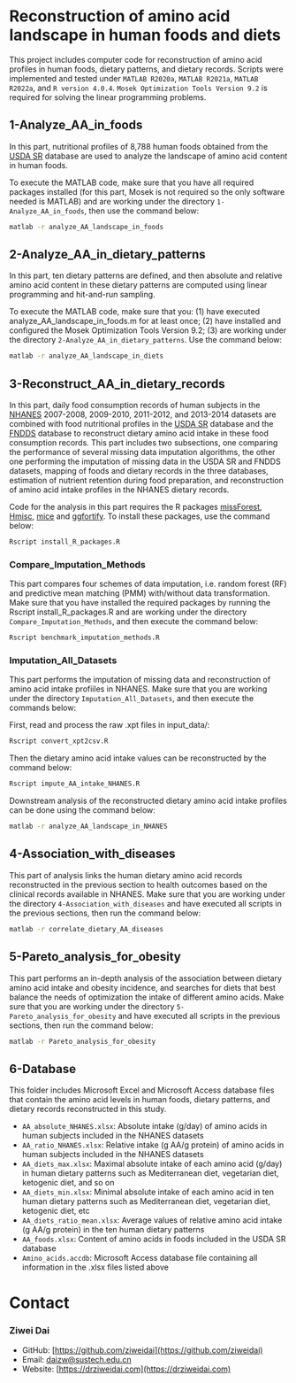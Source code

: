 # Reconstruction of amino acid landscape in human foods and diets
This project includes computer code for reconstruction of amino acid profiles in human foods, dietary patterns, and dietary records. Scripts were implemented and tested under `MATLAB R2020a`, `MATLAB R2021a`, `MATLAB R2022a`, and `R version 4.0.4`. `Mosek Optimization Tools Version 9.2` is required for solving the linear programming problems.

## 1-Analyze_AA_in_foods
In this part, nutritional profiles of 8,788 human foods obtained from the [USDA SR](https://fdc.nal.usda.gov/download-datasets.html) database are used to analyze the landscape of amino acid content in human foods. 

To execute the MATLAB code, make sure that you have all required packages installed (for this part, Mosek is not required so the only software needed is MATLAB) and are working under the directory `1-Analyze_AA_in_foods`, then use the command below:

``` bash
matlab -r analyze_AA_landscape_in_foods
```

## 2-Analyze_AA_in_dietary_patterns
In this part, ten dietary patterns are defined, and then absolute and relative amino acid content in these dietary patterns are computed using linear programming and hit-and-run sampling.

To execute the MATLAB code, make sure that you: (1) have executed analyze_AA_landscape_in_foods.m for at least once; (2) have installed and configured the Mosek Optimization Tools Version 9.2; (3) are working under the directory `2-Analyze_AA_in_dietary_patterns`. Use the command below:

``` bash
matlab -r analyze_AA_landscape_in_diets
```

## 3-Reconstruct_AA_in_dietary_records
In this part, daily food consumption records of human subjects in the [NHANES](https://www.cdc.gov/nchs/nhanes/index.htm) 2007-2008, 2009-2010, 2011-2012, and 2013-2014 datasets are combined with food nutritional profiles in the [USDA SR](https://fdc.nal.usda.gov/download-datasets.html) database and the [FNDDS](https://data.nal.usda.gov/dataset/food-and-nutrient-database-dietary-studies-fndds) database to reconstruct dietary amino acid intake in these food consumption records. This part includes two subsections, one comparing the performance of several missing data imputation algorithms, the other one performing the imputation of missing data in the USDA SR and FNDDS datasets, mapping of foods and dietary records in the three databases, estimation of nutrient retention during food preparation, and reconstruction of amino acid intake profiles in the NHANES dietary records.

Code for the analysis in this part requires the R packages [missForest](https://www.rdocumentation.org/packages/missForest/versions/1.4), [Hmisc](https://www.rdocumentation.org/packages/Hmisc/versions/4.5-0), [mice](https://www.rdocumentation.org/packages/mice/versions/3.13.0) and [ggfortify](https://cran.r-project.org/web/packages/ggfortify/index.html). To install these packages, use the command below:

``` bash
Rscript install_R_packages.R
```

### Compare_Imputation_Methods

This part compares four schemes of data imputation, i.e. random forest (RF) and predictive mean matching (PMM) with/without data transformation. Make sure that you have installed the required packages by running the Rscript install_R_packages.R and are working under the directory `Compare_Imputation_Methods`, and then execute the command below:

``` bash
Rscript benchmark_imputation_methods.R
```

### Imputation_All_Datasets

This part performs the imputation of missing data and reconstruction of amino acid intake profiiles in NHANES. Make sure that you are working under the directory `Imputation_All_Datasets`, and then execute the commands below:

First, read and process the raw .xpt files in input_data/:

``` bash
Rscript convert_xpt2csv.R
```

Then the dietary amino acid intake values can be reconstructed by the command below:

``` bash
Rscript impute_AA_intake_NHANES.R
```

Downstream analysis of the reconstructed dietary amino acid intake profiles can be done using the command below:

``` bash
matlab -r analyze_AA_landscape_in_NHANES
```

## 4-Association_with_diseases

This part of analysis links the human dietary amino acid records reconstructed in the previous section to health outcomes based on the clinical records available in NHANES. Make sure that you are working under the directory `4-Association_with_diseases` and have executed all scripts in the previous sections, then run the command below:

``` bash
matlab -r correlate_dietary_AA_diseases
```

## 5-Pareto_analysis_for_obesity

This part performs an in-depth analysis of the association between dietary amino acid intake and obesity incidence, and searches for diets that best balance the needs of optimization the intake of different amino acids. Make sure that you are working under the directory `5-Pareto_analysis_for_obesity` and have executed all scripts in the previous sections, then run the command below:

``` bash
matlab -r Pareto_analysis_for_obesity
```

## 6-Database

This folder includes Microsoft Excel and Microsoft Access database files that contain the amino acid levels in human foods, dietary patterns, and dietary records reconstructed in this study.

* `AA_absolute_NHANES.xlsx`: Absolute intake (g/day) of amino acids in human subjects included in the NHANES datasets
* `AA_ratio_NHANES.xlsx`: Relative intake (g AA/g protein) of amino acids in human subjects included in the NHANES datasets
* `AA_diets_max.xlsx`: Maximal absolute intake of each amino acid (g/day) in human dietary patterns such as Mediterranean diet, vegetarian diet, ketogenic diet, and so on
* `AA_diets_min.xlsx`: Minimal absolute intake of each amino acid in ten human dietary patterns such as Mediterranean diet, vegetarian diet, ketogenic diet, etc
* `AA_diets_ratio_mean.xlsx`: Average values of relative amino acid intake (g AA/g protein) in the ten human dietary patterns
* `AA_foods.xlsx`: Content of amino acids in foods included in the USDA SR database
* `Amino_acids.accdb`: Microsoft Access database file containing all information in the .xlsx files listed above

# Contact
### Ziwei Dai
* GitHub: [https://github.com/ziweidai](https://github.com/ziweidai)
* Email: [daizw@sustech.edu.cn](mailto:daizw@sustech.edu.cn)
* Website: [https://drziweidai.com](https://drziweidai.com)
